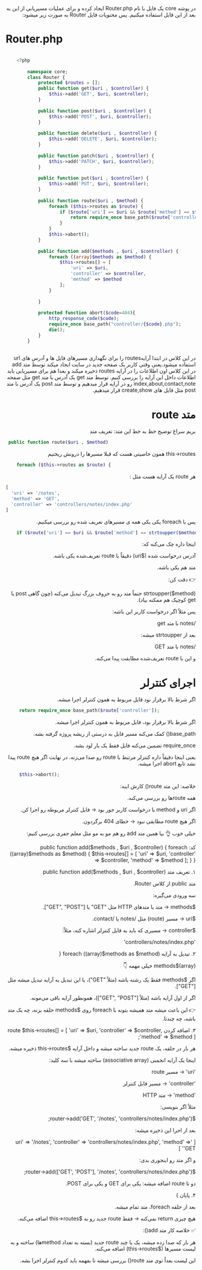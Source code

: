 <div dir="rtl">
در پوشه core یک فایل با نام Router.php ایجاد کرده و برای عملیات مسیریابی از این به بعد از این فایل استفاده میکنیم.
پس محتویات فایل Router به صورت زیر میشود:
<div dir="ltr">

# Router.php

```php

    <?php
    
        namespace core;
        class Router {
            protected $routes = [];
            public function get($uri , $controller) {
                $this->add('GET', $uri, $controller);
            }
    
            public function post($uri , $controller) {
                $this->add('POST', $uri, $controller);
            }
    
            public function delete($uri , $controller) {
                $this->add('DELETE', $uri, $controller);
            }
    
            public function patch($uri , $controller) {
                $this->add('PATCH', $uri, $controller);
            }
    
            public function put($uri , $controller) {
                $this->add('PUT', $uri, $controller);
            }
    
            public function route($uri , $method) {
                foreach ($this->routes as $route) {
                    if ($route['uri'] == $uri && $route['method'] == strtoupper($method)) {
                        return require_once base_path($route['controller']);
                    }
                }
                $this->abort();
            }
    
            public function add($methods , $uri , $controller) {
                foreach ((array)$methods as $method) {
                    $this->routes[] = [
                        'uri' => $uri,
                        'controller' => $controller,
                        'method' => $method
                    ];
                }
    
            }
    
            protected function abort($code=404){
                http_response_code($code);
                require_once base_path("controller/{$code}.php");
                die();
            }
        }
    
```
<div dir="rtl">
در این کلاس در ابتدا آرایهroutes را برای نگهداری مسیرهای فایل ها و آدرس های url استفاده میشود.یعنی وقتی کاربر یک صفحه جدید در سایت ایجاد میکند توسط متد add در این کلاس اون اطلاعات را در آرایه routes ذخیره میکند و بعدا هم برای مسیریابی باید اطلاعات داخل این آرایه را بررسی کنیم.
توسط متد get یک آدرس با متد get مثل صفحه index,about,contact,note رو در آرایه قرار میدهیم و توسط متد post یک آدرس با متد post مثل فایل های create,show قرار میدهیم.

# متد route
بریم سراغ توضیح خط به خط این متد:
تعریف متد 
<div dir="ltr">

```php
 public function route($uri , $method) 
```
<div dir="rtl">
this->routes همون خاصیتی هست که قبلا مسیرها را درونش ریختیم
<div dir="ltr">

```php
    foreach ($this->routes as $route) {
```
<div dir="rtl">
هر route یک آرایه هست مثل :
<div dir="ltr">

```php
[
  'uri' => '/notes',
  'method' => 'GET',
  'controller' => 'controllers/notes/index.php'
]

```
<div dir="rtl">
پس با foreach  یکی یکی همه ی مسیرهای تعریف شده رو بررسی میکنیم.

<div dir="ltr">

```php
    if ($route['uri'] == $uri && $route['method'] == strtoupper($method)) {
```
<div dir="rtl">
اینجا داره چک می‌کنه که:

آدرس درخواست شده ($uri) دقیقاً با route تعریف‌شده یکی باشه.

متد هم یکی باشه.

👉 دقت کن:

strtoupper($method) حتماً متد رو به حروف بزرگ تبدیل می‌کنه (چون گاهی post یا get کوچیک هم ممکنه بیاد).

پس مثلاً اگر درخواست کاربر این باشه:

/notes   با متد get


بعد از strtoupper میشه:

/notes   با متد GET


و این با route تعریف‌شده مطابقت پیدا می‌کنه.

# اجرای کنترلر
اگر شرط بالا برقرار بود فایل مربوط به همون کنترلر اجرا میشه.
<div dir="ltr">

```php
     return require_once base_path($route['controller']);
```
<div dir="rtl">
اگر شرط بالا برقرار بود، فایل مربوط به همون کنترلر اجرا میشه.

base_path() کمک می‌کنه مسیر فایل به درستی از ریشه پروژه گرفته بشه.

require_once تضمین می‌کنه فایل فقط یک بار لود بشه.

یعنی اینجا دقیقاً داره کنترلر مرتبط با route رو صدا می‌زنه.
در نهایت اگر هیچ route پیدا نشد تابع abort اجرا میشه.
<div dir="ltr">

```php
     $this->abort();
```
<div dir="rtl">
خلاصه:
این متد route() کارش اینه:

همه routeها رو بررسی می‌کنه.

اگر uri و method با درخواست کاربر جور بود → فایل کنترلر مربوطه رو اجرا کن.

اگر هیچ route مطابقی نبود → خطای 404 برگردون.

خیلی خوب 👌 بیا همین متد add رو هم مو به مو مثل معلم جفری بررسی کنیم:

کد:
public function add($methods , $uri , $controller) {
foreach ((array)$methods as $method) {
$this->routes[] = [
'uri' => $uri,
'controller' => $controller,
'method' => $method
];
}
}

۱. تعریف متد
public function add($methods , $uri , $controller)


متد public از کلاس Router.

سه ورودی می‌گیره:

$methods → متد یا متدهای HTTP مثل "GET" یا ["GET", "POST"].

$uri → مسیر (route) مثل /notes یا /contact.

$controller → مسیری که باید به فایل کنترلر اشاره کنه، مثلاً:

'controllers/notes/index.php'

۲. تبدیل به آرایه
foreach ((array)$methods as $method) {


(array)$methods خیلی مهمه 👇

اگر $methods فقط یک رشته باشه (مثلاً "GET")، با این تبدیل به آرایه تبدیل میشه مثل ["GET"].

اگر از اول آرایه باشه (مثلاً ["GET", "POST"])، همونطور آرایه باقی می‌مونه.

👉 این باعث میشه متد همیشه بتونه با foreach روی $methods حلقه بزنه، چه یک متد باشه، چه چندتا.

۳. اضافه کردن route
$this->routes[] = [
'uri' => $uri,
'controller' => $controller,
'method' => $method
];


هر بار در حلقه، یک route جدید ساخته میشه و داخل آرایه $this->routes ذخیره میشه.

اینجا یک آرایه انجمنی (associative array) ساخته میشه با سه کلید:

'uri' → مسیر route

'controller' → مسیر فایل کنترلر

'method' → متد HTTP

مثلاً اگر بنویسی:

$router->add('GET', '/notes', 'controllers/notes/index.php');


بعد از اجرا این ذخیره میشه:

[
'uri' => '/notes',
'controller' => 'controllers/notes/index.php',
'method' => 'GET'
]


و اگر متد رو اینجوری بدی:

$router->add(['GET', 'POST'], '/notes', 'controllers/notes/index.php');


دو تا route اضافه میشه: یکی برای GET و یکی برای POST.

۴. پایان
}


بعد از حلقه foreach، متد تمام میشه.

هیچ چیزی return نمی‌کنه → فقط route جدید رو به $this->routes اضافه می‌کنه.

✅ خلاصه کار متد add():

هر بار که صدا زده میشه، یک یا چند route جدید (بسته به تعداد methodها) ساخته و به لیست مسیرها ($this->routes) اضافه می‌کنه.

این لیست بعداً توی متد route() بررسی میشه تا بفهمه باید کدوم کنترلر اجرا بشه.
